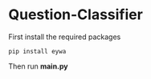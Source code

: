 # Question-Classifier

First install the required packages

```
pip install eywa
```

Then run <b>main.py<b>
